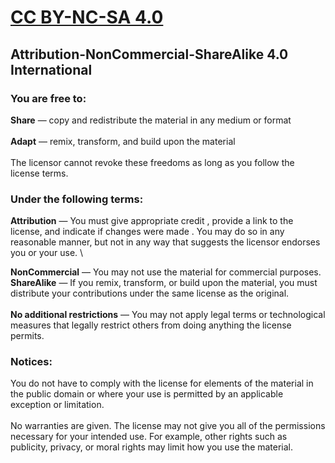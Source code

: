 # [CC BY-NC-SA 4.0](https://creativecommons.org/licenses/by-nc-sa/4.0/)  
## Attribution-NonCommercial-ShareAlike 4.0 International

### You are free to:  

**Share** — copy and redistribute the material in any medium or format  
\
**Adapt** — remix, transform, and build upon the material  
\
The licensor cannot revoke these freedoms as long as you follow the license terms.  

### Under the following terms:  

**Attribution** — You must give appropriate credit , provide a link to the license, and indicate if changes were made . You may do so in any reasonable manner, but not in any way that suggests the licensor endorses you or your use.  \
  
**NonCommercial** — You may not use the material for commercial purposes.
\
**ShareAlike** — If you remix, transform, or build upon the material, you must distribute your contributions under the same license as the original.  
\
**No additional restrictions** — You may not apply legal terms or technological measures that legally restrict others from doing anything the license permits.  

### Notices:  

You do not have to comply with the license for elements of the material in the public domain or where your use is permitted by an applicable exception or limitation.  
\
No warranties are given. The license may not give you all of the permissions necessary for your intended use. For example, other rights such as publicity, privacy, or moral rights may limit how you use the material.  
